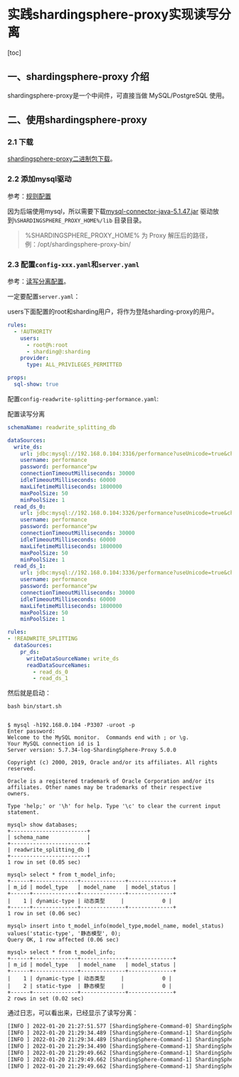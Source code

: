 # 实践shardingsphere-proxy实现读写分离

[toc]

## 一、shardingsphere-proxy 介绍

shardingsphere-proxy是一个中间件，可直接当做 MySQL/PostgreSQL 使用。

## 二、使用shardingsphere-proxy

### 2.1 下载

[shardingsphere-proxy二进制包下载](https://www.apache.org/dyn/closer.cgi/shardingsphere/5.0.0/apache-shardingsphere-5.0.0-shardingsphere-proxy-bin.tar.gz)。

### 2.2 添加mysql驱动

参考：[规则配置](https://shardingsphere.apache.org/document/current/cn/quick-start/shardingsphere-proxy-quick-start/#%E8%A7%84%E5%88%99%E9%85%8D%E7%BD%AE)

因为后端使用mysql，所以需要下载[mysql-connector-java-5.1.47.jar](https://repo1.maven.org/maven2/mysql/mysql-connector-java/5.1.47/mysql-connector-java-5.1.47.jar) 驱动放到`%SHARDINGSPHERE_PROXY_HOME%/lib` 目录目录。

> %SHARDINGSPHERE_PROXY_HOME% 为 Proxy 解压后的路径，例：/opt/shardingsphere-proxy-bin/

### 2.3 配置`config-xxx.yaml`和`server.yaml`

参考：[读写分离配置](https://shardingsphere.apache.org/document/legacy/4.x/document/cn/manual/sharding-proxy/configuration/#%E8%AF%BB%E5%86%99%E5%88%86%E7%A6%BB)。

一定要配置`server.yaml`：

users下面配置的root和sharding用户，将作为登陆sharding-proxy的用户。

```yaml
rules:
  - !AUTHORITY
    users:
      - root@%:root
      - sharding@:sharding
    provider:
      type: ALL_PRIVILEGES_PERMITTED

props:
  sql-show: true
```

配置`config-readwrite-splitting-performance.yaml`:

配置读写分离

```yaml
schemaName: readwrite_splitting_db

dataSources:
  write_ds:
    url: jdbc:mysql://192.168.0.104:3316/performance?useUnicode=true&characterEncoding=utf8&useSSL=false
    username: performance
    password: performance^pw
    connectionTimeoutMilliseconds: 30000
    idleTimeoutMilliseconds: 60000
    maxLifetimeMilliseconds: 1800000
    maxPoolSize: 50
    minPoolSize: 1
  read_ds_0:
    url: jdbc:mysql://192.168.0.104:3326/performance?useUnicode=true&characterEncoding=utf8&useSSL=false
    username: performance
    password: performance^pw
    connectionTimeoutMilliseconds: 30000
    idleTimeoutMilliseconds: 60000
    maxLifetimeMilliseconds: 1800000
    maxPoolSize: 50
    minPoolSize: 1
  read_ds_1:
    url: jdbc:mysql://192.168.0.104:3336/performance?useUnicode=true&characterEncoding=utf8&useSSL=false
    username: performance
    password: performance^pw
    connectionTimeoutMilliseconds: 30000
    idleTimeoutMilliseconds: 60000
    maxLifetimeMilliseconds: 1800000
    maxPoolSize: 50
    minPoolSize: 1

rules:
- !READWRITE_SPLITTING
  dataSources:
    pr_ds:
      writeDataSourceName: write_ds
      readDataSourceNames:
        - read_ds_0
        - read_ds_1
```

然后就是启动：

```mysql
bash bin/start.sh


$ mysql -h192.168.0.104 -P3307 -uroot -p
Enter password:
Welcome to the MySQL monitor.  Commands end with ; or \g.
Your MySQL connection id is 1
Server version: 5.7.34-log-ShardingSphere-Proxy 5.0.0

Copyright (c) 2000, 2019, Oracle and/or its affiliates. All rights reserved.

Oracle is a registered trademark of Oracle Corporation and/or its
affiliates. Other names may be trademarks of their respective
owners.

Type 'help;' or '\h' for help. Type '\c' to clear the current input statement.

mysql> show databases;
+------------------------+
| schema_name            |
+------------------------+
| readwrite_splitting_db |
+------------------------+
1 row in set (0.05 sec)

mysql> select * from t_model_info;
+------+--------------+--------------+--------------+
| m_id | model_type   | model_name   | model_status |
+------+--------------+--------------+--------------+
|    1 | dynamic-type | 动态类型     |            0 |
+------+--------------+--------------+--------------+
1 row in set (0.06 sec)

mysql> insert into t_model_info(model_type,model_name, model_status) values('static-type', '静态模型', 0);
Query OK, 1 row affected (0.06 sec)

mysql> select * from t_model_info;
+------+--------------+--------------+--------------+
| m_id | model_type   | model_name   | model_status |
+------+--------------+--------------+--------------+
|    1 | dynamic-type | 动态类型     |            0 |
|    2 | static-type  | 静态模型     |            0 |
+------+--------------+--------------+--------------+
2 rows in set (0.02 sec)
```

通过日志，可以看出来，已经显示了读写分离：

```txt
[INFO ] 2022-01-20 21:27:51.577 [ShardingSphere-Command-0] ShardingSphere-SQL - Actual SQL: read_ds_0 ::: select * from t_model_info
[INFO ] 2022-01-20 21:29:34.489 [ShardingSphere-Command-1] ShardingSphere-SQL - Logic SQL: insert into t_model_info(model_type,model_name, model_status) values('static-type', '静态模型', 0)
[INFO ] 2022-01-20 21:29:34.489 [ShardingSphere-Command-1] ShardingSphere-SQL - SQLStatement: MySQLInsertStatement(setAssignment=Optional.empty, onDuplicateKeyColumns=Optional.empty)
[INFO ] 2022-01-20 21:29:34.490 [ShardingSphere-Command-1] ShardingSphere-SQL - Actual SQL: write_ds ::: insert into t_model_info(model_type,model_name, model_status) values('static-type', '静态模型', 0)
[INFO ] 2022-01-20 21:29:49.662 [ShardingSphere-Command-1] ShardingSphere-SQL - Logic SQL: select * from t_model_info
[INFO ] 2022-01-20 21:29:49.662 [ShardingSphere-Command-1] ShardingSphere-SQL - SQLStatement: MySQLSelectStatement(limit=Optional.empty, lock=Optional.empty, window=Optional.empty)
[INFO ] 2022-01-20 21:29:49.662 [ShardingSphere-Command-1] ShardingSphere-SQL - Actual SQL: read_ds_1 ::: select * from t_model_info
```







